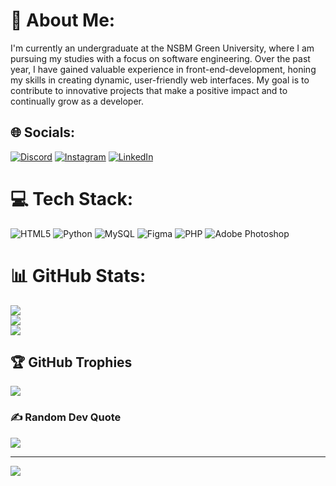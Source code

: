 # 💫 About Me:
I'm currently an undergraduate at the NSBM Green University, where I am pursuing my studies with a focus on software engineering. Over the past year, I have gained valuable experience in front-end-development, honing my skills in creating dynamic, user-friendly web interfaces. My goal is to contribute to innovative projects that make a positive impact and to continually grow as a developer.


## 🌐 Socials:
[![Discord](https://img.shields.io/badge/Discord-%237289DA.svg?logo=discord&logoColor=white)](https://discord.gg/abhi3218) [![Instagram](https://img.shields.io/badge/Instagram-%23E4405F.svg?logo=Instagram&logoColor=white)](https://instagram.com/mr_lofyy) [![LinkedIn](https://img.shields.io/badge/LinkedIn-%230077B5.svg?logo=linkedin&logoColor=white)](https://linkedin.com/in/hiran-abhisheka-3bb78b303) 

# 💻 Tech Stack:
![HTML5](https://img.shields.io/badge/html5-%23E34F26.svg?style=for-the-badge&logo=html5&logoColor=white) ![Python](https://img.shields.io/badge/python-3670A0?style=for-the-badge&logo=python&logoColor=ffdd54) ![MySQL](https://img.shields.io/badge/mysql-4479A1.svg?style=for-the-badge&logo=mysql&logoColor=white) ![Figma](https://img.shields.io/badge/figma-%23F24E1E.svg?style=for-the-badge&logo=figma&logoColor=white) ![PHP](https://img.shields.io/badge/php-%23777BB4.svg?style=for-the-badge&logo=php&logoColor=white) ![Adobe Photoshop](https://img.shields.io/badge/adobe%20photoshop-%2331A8FF.svg?style=for-the-badge&logo=adobe%20photoshop&logoColor=white)
# 📊 GitHub Stats:
![](https://github-readme-stats.vercel.app/api?username=Hiran-Abhisheka&theme=radical&hide_border=false&include_all_commits=true&count_private=true)<br/>
![](https://github-readme-streak-stats.herokuapp.com/?user=Hiran-Abhisheka&theme=radical&hide_border=false)<br/>
![](https://github-readme-stats.vercel.app/api/top-langs/?username=Hiran-Abhisheka&theme=radical&hide_border=false&include_all_commits=true&count_private=true&layout=compact)

## 🏆 GitHub Trophies
![](https://github-profile-trophy.vercel.app/?username=Hiran-Abhisheka&theme=radical&no-frame=false&no-bg=true&margin-w=4)

### ✍️ Random Dev Quote
![](https://quotes-github-readme.vercel.app/api?type=horizontal&theme=radical)

---
[![](https://visitcount.itsvg.in/api?id=Hiran-Abhisheka&icon=2&color=0)](https://visitcount.itsvg.in)

<!-- Proudly created with GPRM ( https://gprm.itsvg.in ) -->
